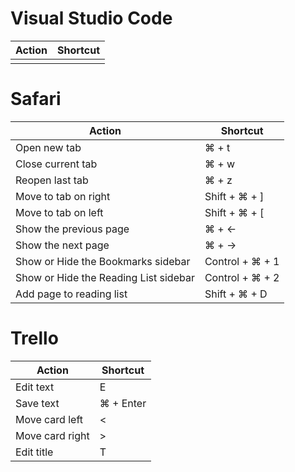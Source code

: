 # Visual Studio Code

| Action | Shortcut |
|------|----------|
|||

# Safari

| Action | Shortcut |
|------|----------|
| Open new tab|⌘ + t |
| Close current tab | ⌘ + w |
| Reopen last tab | ⌘ + z |
| Move to tab on right | Shift + ⌘ + ] |
| Move to tab on left | Shift + ⌘ + [ |
| Show the previous page| ⌘ + ←| 
| Show the next page| ⌘ + →| 
| Show or Hide the Bookmarks sidebar | Control + ⌘ + 1 |
| Show or Hide the Reading List sidebar | Control + ⌘ + 2 |
| Add page to reading list | Shift + ⌘ + D |

# Trello

| Action | Shortcut |
|------|----------|
|Edit text|E|
|Save text|⌘ + Enter|
|Move card left| < |
|Move card right| > |
|Edit title| T | 
